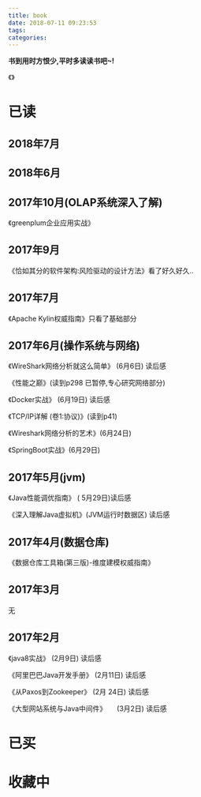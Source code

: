 ```yaml
---
title: book
date: 2018-07-11 09:23:53
tags:
categories:
---
```


**书到用时方恨少,平时多读读书吧~!**

《》
# 已读

## 2018年7月

## 2018年6月

## 2017年10月(OLAP系统深入了解)
《greenplum企业应用实战》

## 2017年9月
《恰如其分的软件架构:风险驱动的设计方法》看了好久好久..

## 2017年7月
《Apache Kylin权威指南》只看了基础部分

 

## 2017年6月(操作系统与网络)
《WireShark网络分析就这么简单》 (6月6日) 读后感

《性能之巅》(读到p298 已暂停,专心研究网络部分)

《Docker实战》 (6月19日) 读后感

《TCP/IP详解 (卷1:协议)》(读到p41)

《Wireshark网络分析的艺术》(6月24日)

《SpringBoot实战》(6月29日)

## 2017年5月(jvm)
《Java性能调优指南》 ( 5月29日)读后感

《深入理解Java虚拟机》(JVM运行时数据区) 读后感

## 2017年4月(数据仓库)
《数据仓库工具箱(第三版)-维度建模权威指南》

## 2017年3月
 无

## 2017年2月
《java8实战》      (2月9日) 读后感

《阿里巴巴Java开发手册》      (2月11日) 读后感

《从Paxos到Zookeeper》     (2月 24日) 读后感

《大型网站系统与Java中间件》　　(3月2日) 读后感

 # 已买


 # 收藏中